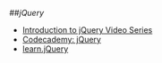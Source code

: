 ##_jQuery_

- [Introduction to jQuery Video Series](http://villageparksource.com/introduction-to-jquery/)
- [Codecademy: jQuery](http://www.codecademy.com/tracks/jquery)
- [learn.jQuery](http://learn.jquery.com/jquery-mobile/getting-started/)
